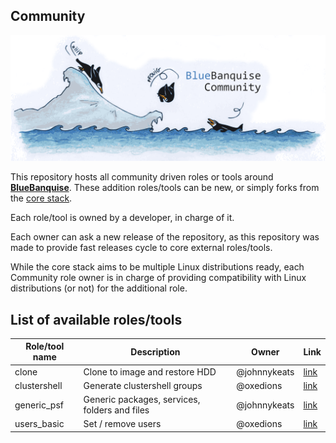## Community

![BlueBanquise Community](resources/pictures/BlueBanquise_Community_logo_large.png)

This repository hosts all community driven roles or tools around [**BlueBanquise**](https://github.com/bluebanquise/bluebanquise). These addition roles/tools can be new, or simply forks from the [core stack](https://github.com/bluebanquise/bluebanquise/tree/master/roles).

Each role/tool is owned by a developer, in charge of it.

Each owner can ask a new release of the repository, as this repository was made to provide fast releases cycle to core external roles/tools.

While the core stack aims to be multiple Linux distributions ready, each Community role owner is in charge of providing compatibility with Linux distributions (or not) for the additional role.

## List of available roles/tools
| Role/tool name        | Description                                   | Owner           | Link                        |
| --------------------- | --------------------------------------------- | --------------- | --------------------------- |
| clone                 | Clone to image and restore HDD                | @johnnykeats    | [link](roles/clone/)        |
| clustershell          | Generate clustershell groups                  | @oxedions       | [link](roles/clustershell/) |
| generic_psf           | Generic packages, services, folders and files | @johnnykeats    | [link](roles/generic_psf/)  |
| users_basic           | Set / remove users                            | @oxedions       | [link](roles/users_basic/)  |

